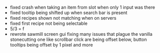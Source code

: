 - fixed crash when taking an item from slot when only 1 input was there
- fixed tooltip being shifted up when search bar is present
- fixed recipes shown not matching when on servers
- fixed first recipe not being selectable
- 5/3 = f
- rewrote sawmill screen gui fixing many issues that plague the vanilla stonecutting one like scrollbar click are being offset below, button tooltips being offset by 1 pixel and more